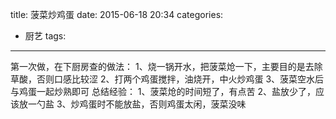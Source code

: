title: 菠菜炒鸡蛋
date: 2015-06-18 20:34
categories:
  - 厨艺
tags:
---
第一次做，在下厨房查的做法：
1、烧一锅开水，把菠菜炝一下，主要目的是去除草酸，否则口感比较涩
2、打两个鸡蛋搅拌，油烧开，中火炒鸡蛋
3、菠菜空水后与鸡蛋一起炒熟即可
总结经验：
1、菠菜炝的时间短了，有点苦
2、盐放少了，应该放一勺盐
3、炒鸡蛋时不能放盐，否则鸡蛋太闲，菠菜没味
